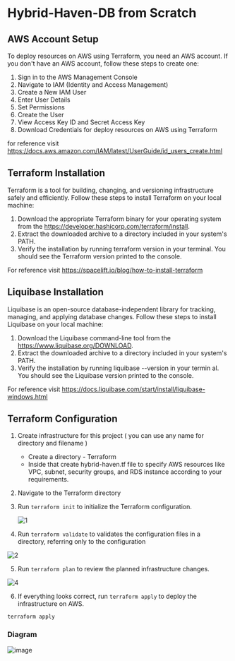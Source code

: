 # Hybrid-Haven-DB from Scratch

## AWS Account Setup

To deploy resources on AWS using Terraform, you need an AWS account. If you don't have an AWS account, follow these steps to create one:

1. Sign in to the AWS Management Console
2. Navigate to IAM (Identity and Access Management)
3. Create a New IAM User
4. Enter User Details    
5. Set Permissions
6. Create the User
7. View Access Key ID and Secret Access Key
8. Download Credentials for deploy resources on AWS using Terraform

for reference visit https://docs.aws.amazon.com/IAM/latest/UserGuide/id_users_create.html

## Terraform Installation

Terraform is a tool for building, changing, and versioning infrastructure safely and efficiently. Follow these steps to install Terraform on your local machine:

1. Download the appropriate Terraform binary for your operating system from the https://developer.hashicorp.com/terraform/install.
2. Extract the downloaded archive to a directory included in your system's PATH.
3. Verify the installation by running terraform version in your terminal. You should see the Terraform version printed to the console.

For reference visit https://spacelift.io/blog/how-to-install-terraform

## Liquibase Installation

Liquibase is an open-source database-independent library for tracking, managing, and applying database changes. Follow these steps to install Liquibase on your local machine:

1. Download the Liquibase command-line tool from the https://www.liquibase.org/DOWNLOAD.
2. Extract the downloaded archive to a directory included in your system's PATH.
3. Verify the installation by running liquibase --version in your termin al. You should see the Liquibase version printed to the console.

For reference visit https://docs.liquibase.com/start/install/liquibase-windows.html

## Terraform Configuration

1. Create infrastructure for this project ( you can use any name for directory and filename )

    - Create a directory - Terraform
    - Inside that create hybrid-haven.tf file to specify AWS resources like VPC, subnet, security groups, and RDS instance according to your requirements.

2. Navigate to the Terraform directory

3.  Run `terraform init` to initialize the Terraform configuration.

    ![1](https://github.com/Umang-Vadadoriya-BBD/Hybrid-Haven-DB/assets/160098615/e6c546b5-7014-4b54-b657-065c8b03baec)

4. Run `terraform validate` to validates the configuration files in a directory, referring only to the configuration

  ![2](https://github.com/Umang-Vadadoriya-BBD/Hybrid-Haven-DB/assets/160098615/85e5bfb7-ba80-4236-8b36-384cedbf9c5b)

5. Run `terraform plan` to review the planned infrastructure changes.

![4](https://github.com/Umang-Vadadoriya-BBD/Hybrid-Haven-DB/assets/160098615/2c6b8670-b6c8-428f-8b9a-2dc23f4403b5)
 
6. If everything looks correct, run `terraform apply` to deploy the infrastructure on AWS.

```
terraform apply
```
### Diagram

![image](https://github.com/Umang-Vadadoriya-BBD/Hybrid-Haven-DB/assets/160098615/a28c0537-bd60-44eb-ac78-bc06547e8005)



